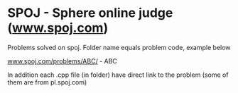 SPOJ - Sphere online judge (www.spoj.com)
====

Problems solved on spoj. Folder name equals problem code, example below

www.spoj.com/problems/ABC/   -   ABC

In addition each .cpp file (in folder) have direct link to the problem (some of them are from pl.spoj.com)
